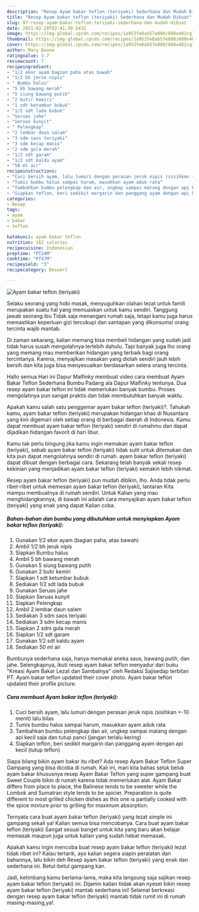 ```yaml
---
description: "Resep Ayam bakar teflon (teriyaki) Sederhana dan Mudah Dibuat"
title: "Resep Ayam bakar teflon (teriyaki) Sederhana dan Mudah Dibuat"
slug: 97-resep-ayam-bakar-teflon-teriyaki-sederhana-dan-mudah-dibuat
date: 2021-02-28T02:41:39.543Z
image: https://img-global.cpcdn.com/recipes/1a953fe6ab57e880/680x482cq70/ayam-bakar-teflon-teriyaki-foto-resep-utama.jpg
thumbnail: https://img-global.cpcdn.com/recipes/1a953fe6ab57e880/680x482cq70/ayam-bakar-teflon-teriyaki-foto-resep-utama.jpg
cover: https://img-global.cpcdn.com/recipes/1a953fe6ab57e880/680x482cq70/ayam-bakar-teflon-teriyaki-foto-resep-utama.jpg
author: Mary Boone
ratingvalue: 3.7
reviewcount: 7
recipeingredient:
- "1/2 ekor ayam bagian paha atas bawah"
- "1/2 bh jeruk nipis"
- " Bumbu halus"
- "5 bh bawang merah"
- "5 siung bawang putih"
- "2 butir kemiri"
- "1 sdt ketumbar bubuk"
- "1/2 sdt lada bubuk"
- "Seruas jahe"
- "Seruas kunyit"
- " Pelengkap"
- "2 lembar daun salam"
- "3 sdm saos teriyaki"
- "3 sdm kecap manis"
- "2 sdm gula merah"
- "1/2 sdt garam"
- "1/2 sdt kaldu ayam"
- "50 ml air"
recipeinstructions:
- "Cuci bersih ayam, lalu lumuri dengan perasan jeruk nipis (sisihkan +-10 menit) lalu bilas"
- "Tumis bumbu halus sampai harum, masukkan ayam aduk rata"
- "Tambahkan bumbu pelengkap dan air, ungkep sampai matang dengan api kecil saja dan tutup panci (jangan terlalu kering)"
- "Siapkan teflon, beri sedikit margarin dan panggang ayam dengan api kecil (tutup teflon)"
categories:
- Resep
tags:
- ayam
- bakar
- teflon

katakunci: ayam bakar teflon 
nutrition: 162 calories
recipecuisine: Indonesian
preptime: "PT24M"
cooktime: "PT47M"
recipeyield: "3"
recipecategory: Dessert

---
```



![Ayam bakar teflon (teriyaki)](https://img-global.cpcdn.com/recipes/1a953fe6ab57e880/680x482cq70/ayam-bakar-teflon-teriyaki-foto-resep-utama.jpg)

Selaku seorang yang hobi masak, menyuguhkan olahan lezat untuk famili merupakan suatu hal yang memuaskan untuk kamu sendiri. Tanggung jawab seorang ibu Tidak saja menangani rumah saja, tetapi kamu juga harus memastikan keperluan gizi tercukupi dan santapan yang dikonsumsi orang tercinta wajib mantab.

Di zaman  sekarang, kalian memang bisa membeli hidangan yang sudah jadi tidak harus susah mengolahnya terlebih dahulu. Tapi banyak juga lho orang yang memang mau memberikan hidangan yang terbaik bagi orang tercintanya. Karena, menyajikan masakan yang diolah sendiri jauh lebih bersih dan kita juga bisa menyesuaikan berdasarkan selera orang tercinta. 

Hallo semua Hari ini Dapur Malfinky membuat video cara membuat Ayam Bakar Teflon Sederhana Bumbu Padang ala Dapur Malfinky tentunya. Dua resep ayam bakar teflon ini tidak memerlukan banyak bumbu. Proses mengolahnya pun sangat praktis dan tidak membutuhkan banyak waktu.

Apakah kamu salah satu penggemar ayam bakar teflon (teriyaki)?. Tahukah kamu, ayam bakar teflon (teriyaki) merupakan hidangan khas di Nusantara yang kini digemari oleh setiap orang di berbagai daerah di Indonesia. Kamu dapat membuat ayam bakar teflon (teriyaki) sendiri di rumahmu dan dapat dijadikan hidangan favorit di hari libur.

Kamu tak perlu bingung jika kamu ingin memakan ayam bakar teflon (teriyaki), sebab ayam bakar teflon (teriyaki) tidak sulit untuk ditemukan dan kita pun dapat mengolahnya sendiri di rumah. ayam bakar teflon (teriyaki) dapat dibuat dengan berbagai cara. Sekarang telah banyak sekali resep kekinian yang menjadikan ayam bakar teflon (teriyaki) semakin lebih nikmat.

Resep ayam bakar teflon (teriyaki) pun mudah dibikin, lho. Anda tidak perlu ribet-ribet untuk memesan ayam bakar teflon (teriyaki), lantaran Kita mampu membuatnya di rumah sendiri. Untuk Kalian yang mau menghidangkannya, di bawah ini adalah cara menyajikan ayam bakar teflon (teriyaki) yang enak yang dapat Kalian coba.

<!--inarticleads1-->

##### Bahan-bahan dan bumbu yang dibutuhkan untuk menyiapkan Ayam bakar teflon (teriyaki):

1. Gunakan 1/2 ekor ayam (bagian paha, atas bawah)
1. Ambil 1/2 bh jeruk nipis
1. Siapkan  Bumbu halus
1. Ambil 5 bh bawang merah
1. Gunakan 5 siung bawang putih
1. Gunakan 2 butir kemiri
1. Siapkan 1 sdt ketumbar bubuk
1. Sediakan 1/2 sdt lada bubuk
1. Gunakan Seruas jahe
1. Siapkan Seruas kunyit
1. Siapkan  Pelengkap
1. Ambil 2 lembar daun salam
1. Sediakan 3 sdm saos teriyaki
1. Sediakan 3 sdm kecap manis
1. Siapkan 2 sdm gula merah
1. Siapkan 1/2 sdt garam
1. Gunakan 1/2 sdt kaldu ayam
1. Sediakan 50 ml air


Bumbunya sederhana saja, hanya memakai aneka saus, bawang putih, dan jahe. Selengkapnya, ikuti resep ayam bakar teflon menyadur dari buku &#34;Kreasi Ayam Bakar Lezat dan Sambalnya&#34; oleh Redaksi Sajisedap terbitan PT. Ayam bakar teflon updated their cover photo. Ayam bakar teflon updated their profile picture. 

<!--inarticleads2-->

##### Cara membuat Ayam bakar teflon (teriyaki):

1. Cuci bersih ayam, lalu lumuri dengan perasan jeruk nipis (sisihkan +-10 menit) lalu bilas
1. Tumis bumbu halus sampai harum, masukkan ayam aduk rata
1. Tambahkan bumbu pelengkap dan air, ungkep sampai matang dengan api kecil saja dan tutup panci (jangan terlalu kering)
1. Siapkan teflon, beri sedikit margarin dan panggang ayam dengan api kecil (tutup teflon)


Siapa bilang bikin ayam bakar itu ribet? Ada resep Ayam Bakar Teflon Super Gampang yang bisa dicoba di rumah. Kali ini, mari kita bahas seluk beluk ayam bakar khususnya resep Ayam Bakar Teflon yang super gampang buat Sweet Couple bikin di rumah karena tidak memerlukan alat. Ayam Bakar differs from place to place, the Balinese tends to be sweeter while the Lombok and Sumatran style tends to be spicier. Preparation is quite different to most grilled chicken dishes as this one is partially cooked with the spice mixture prior to grilling for maximum absorption. 

Ternyata cara buat ayam bakar teflon (teriyaki) yang lezat simple ini gampang sekali ya! Kalian semua bisa mencobanya. Cara buat ayam bakar teflon (teriyaki) Sangat sesuai banget untuk kita yang baru akan belajar memasak maupun juga untuk kalian yang sudah hebat memasak.

Apakah kamu ingin mencoba buat resep ayam bakar teflon (teriyaki) lezat tidak ribet ini? Kalau tertarik, ayo kalian segera siapin peralatan dan bahannya, lalu bikin deh Resep ayam bakar teflon (teriyaki) yang enak dan sederhana ini. Betul-betul gampang kan. 

Jadi, ketimbang kamu berlama-lama, maka kita langsung saja sajikan resep ayam bakar teflon (teriyaki) ini. Dijamin kalian tiidak akan nyesel bikin resep ayam bakar teflon (teriyaki) mantab sederhana ini! Selamat berkreasi dengan resep ayam bakar teflon (teriyaki) mantab tidak rumit ini di rumah masing-masing,ya!.

